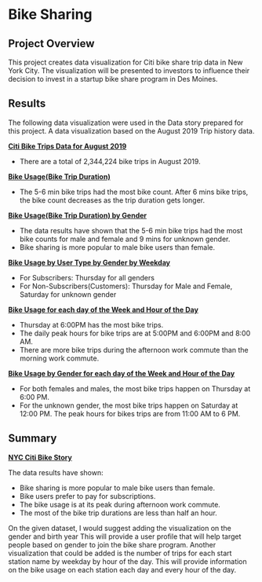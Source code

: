 
# Bike Sharing

## Project Overview

This project creates data visualization for Citi bike share trip data in New York City. The visualization will be presented to investors to influence their decision to invest in a startup bike share program in Des Moines. 
## Results
The following data visualization were used in the Data story prepared for this project. 
A data visualization based on the August 2019 Trip history data. 
  
 [**Citi Bike Trips Data for August 2019**](https://public.tableau.com/profile/maria.gribbon#!/vizhome/CitiBikeStoryNYC/TotalTrips)
 
- There are a total of 2,344,224 bike trips in August 2019.
 

 [**Bike Usage(Bike Trip Duration)**](https://public.tableau.com/profile/maria.gribbon#!/vizhome/CitiBikeStoryNYC/CheckoutTimesforUsers)
 
- The 5-6 min bike trips had the most bike count. After 6 mins bike trips, the bike count decreases as the trip duration gets longer.

[**Bike Usage(Bike Trip Duration) by Gender**](https://public.tableau.com/profile/maria.gribbon#!/vizhome/CitiBikeStoryNYC/CheckoutTimesbyGender)

- The data results have shown that the 5-6 min bike trips had the most bike counts for male and female and 9 mins for unknown gender. 
- Bike sharing is more popular to male bike users than female.

[**Bike Usage by User Type by Gender by Weekday**](https://public.tableau.com/profile/maria.gribbon#!/vizhome/CitiBikeStoryNYC/NumberofBikeTripsbyGenderbyeachHouroftheDay)

- For Subscribers: Thursday for all genders
- For Non-Subscribers(Customers): Thursday for Male and Female, Saturday for unknown gender


[**Bike Usage for each day of the Week and Hour of the Day**](https://public.tableau.com/profile/maria.gribbon#!/vizhome/CitiBikeStoryNYC/TripsbyWeekdayforEachHour)

- Thursday at 6:00PM has the most bike trips. 
- The daily peak hours for bike trips are at 5:00PM and 6:00PM and 8:00 AM. 
- There are more bike trips during the afternoon work commute than the morning work commute.  

[**Bike Usage by Gender for each day of the Week and Hour of the Day**](https://public.tableau.com/profile/maria.gribbon#!/vizhome/CitiBikeStoryNYC/NumberofBikeTripsbyGender)

- For both females and males, the most bike trips happen on Thursday at 6:00 PM. 
- For the unknown gender, the most bike trips happen on Saturday at 12:00 PM. The peak hours for bikes trips are from 11:00 AM to 6 PM. 


## Summary
[**NYC Citi Bike Story**](https://public.tableau.com/profile/maria.gribbon#!/vizhome/CitiBikeStoryNYC/BikeSharingProposal?publish=yes)
   
   The data results have shown:
   - Bike sharing is more popular to male bike users than female. 
   - Bike users prefer to pay for subscriptions. 
   - The bike usage is at its peak during afternoon work commute. 
   - The most of the bike trip durations are less than half an hour. 
   
On the given dataset, I would suggest adding the visualization on the gender and birth year This will provide a user profile that will help target people based on gender to join the bike share program. Another visualization that could be added is the number of trips for each start station name by weekday by hour of the day. This will provide information on the bike usage on each station each day and every hour of the day.      

